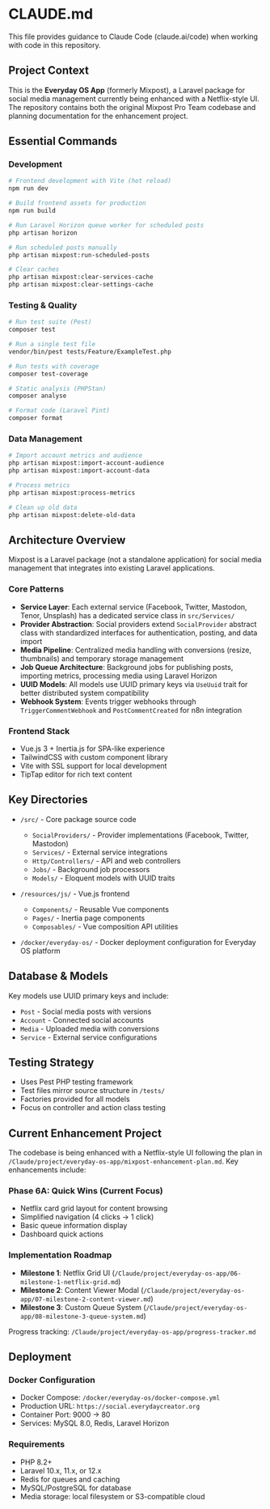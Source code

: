 # CLAUDE.md

This file provides guidance to Claude Code (claude.ai/code) when working with code in this repository.

## Project Context

This is the **Everyday OS App** (formerly Mixpost), a Laravel package for social media management currently being enhanced with a Netflix-style UI. The repository contains both the original Mixpost Pro Team codebase and planning documentation for the enhancement project.

## Essential Commands

### Development
```bash
# Frontend development with Vite (hot reload)
npm run dev

# Build frontend assets for production
npm run build

# Run Laravel Horizon queue worker for scheduled posts
php artisan horizon

# Run scheduled posts manually
php artisan mixpost:run-scheduled-posts

# Clear caches
php artisan mixpost:clear-services-cache
php artisan mixpost:clear-settings-cache
```

### Testing & Quality
```bash
# Run test suite (Pest)
composer test

# Run a single test file
vendor/bin/pest tests/Feature/ExampleTest.php

# Run tests with coverage
composer test-coverage

# Static analysis (PHPStan)
composer analyse

# Format code (Laravel Pint)
composer format
```

### Data Management
```bash
# Import account metrics and audience
php artisan mixpost:import-account-audience
php artisan mixpost:import-account-data

# Process metrics
php artisan mixpost:process-metrics

# Clean up old data
php artisan mixpost:delete-old-data
```

## Architecture Overview

Mixpost is a Laravel package (not a standalone application) for social media management that integrates into existing Laravel applications.

### Core Patterns
- **Service Layer**: Each external service (Facebook, Twitter, Mastodon, Tenor, Unsplash) has a dedicated service class in `src/Services/`
- **Provider Abstraction**: Social providers extend `SocialProvider` abstract class with standardized interfaces for authentication, posting, and data import
- **Media Pipeline**: Centralized media handling with conversions (resize, thumbnails) and temporary storage management
- **Job Queue Architecture**: Background jobs for publishing posts, importing metrics, processing media using Laravel Horizon
- **UUID Models**: All models use UUID primary keys via `UseUuid` trait for better distributed system compatibility
- **Webhook System**: Events trigger webhooks through `TriggerCommentWebhook` and `PostCommentCreated` for n8n integration

### Frontend Stack
- Vue.js 3 + Inertia.js for SPA-like experience
- TailwindCSS with custom component library
- Vite with SSL support for local development
- TipTap editor for rich text content

## Key Directories

- `/src/` - Core package source code
  - `SocialProviders/` - Provider implementations (Facebook, Twitter, Mastodon)
  - `Services/` - External service integrations
  - `Http/Controllers/` - API and web controllers
  - `Jobs/` - Background job processors
  - `Models/` - Eloquent models with UUID traits

- `/resources/js/` - Vue.js frontend
  - `Components/` - Reusable Vue components
  - `Pages/` - Inertia page components
  - `Composables/` - Vue composition API utilities

- `/docker/everyday-os/` - Docker deployment configuration for Everyday OS platform

## Database & Models

Key models use UUID primary keys and include:
- `Post` - Social media posts with versions
- `Account` - Connected social accounts
- `Media` - Uploaded media with conversions
- `Service` - External service configurations

## Testing Strategy

- Uses Pest PHP testing framework
- Test files mirror source structure in `/tests/`
- Factories provided for all models
- Focus on controller and action class testing

## Current Enhancement Project

The codebase is being enhanced with a Netflix-style UI following the plan in `/Claude/project/everyday-os-app/mixpost-enhancement-plan.md`. Key enhancements include:

### Phase 6A: Quick Wins (Current Focus)
- Netflix card grid layout for content browsing
- Simplified navigation (4 clicks → 1 click)
- Basic queue information display
- Dashboard quick actions

### Implementation Roadmap
- **Milestone 1**: Netflix Grid UI (`/Claude/project/everyday-os-app/06-milestone-1-netflix-grid.md`)
- **Milestone 2**: Content Viewer Modal (`/Claude/project/everyday-os-app/07-milestone-2-content-viewer.md`)
- **Milestone 3**: Custom Queue System (`/Claude/project/everyday-os-app/08-milestone-3-queue-system.md`)

Progress tracking: `/Claude/project/everyday-os-app/progress-tracker.md`

## Deployment

### Docker Configuration
- Docker Compose: `/docker/everyday-os/docker-compose.yml`
- Production URL: `https://social.everydaycreator.org`
- Container Port: 9000 → 80
- Services: MySQL 8.0, Redis, Laravel Horizon

### Requirements
- PHP 8.2+
- Laravel 10.x, 11.x, or 12.x
- Redis for queues and caching
- MySQL/PostgreSQL for database
- Media storage: local filesystem or S3-compatible cloud